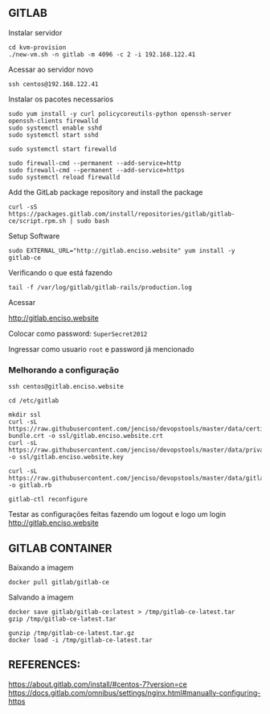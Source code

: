 ## GITLAB

Instalar servidor

	cd kvm-provision
	./new-vm.sh -n gitlab -m 4096 -c 2 -i 192.168.122.41

Acessar ao servidor novo

	ssh centos@192.168.122.41

Instalar os pacotes necessarios

```
sudo yum install -y curl policycoreutils-python openssh-server openssh-clients firewalld
sudo systemctl enable sshd
sudo systemctl start sshd

sudo systemctl start firewalld

sudo firewall-cmd --permanent --add-service=http
sudo firewall-cmd --permanent --add-service=https
sudo systemctl reload firewalld
```

Add the GitLab package repository and install the package

	curl -sS https://packages.gitlab.com/install/repositories/gitlab/gitlab-ce/script.rpm.sh | sudo bash

Setup Software

	sudo EXTERNAL_URL="http://gitlab.enciso.website" yum install -y gitlab-ce

Verificando o que está fazendo 

	tail -f /var/log/gitlab/gitlab-rails/production.log

Acessar

http://gitlab.enciso.website

Colocar como password: `SuperSecret2012`

Ingressar como usuario `root` e password já mencionado



### Melhorando a configuração

	ssh centos@gitlab.enciso.website

	cd /etc/gitlab
	
	mkdir ssl
	curl -sL https://raw.githubusercontent.com/jenciso/devopstools/master/data/certificate-bundle.crt -o ssl/gitlab.enciso.website.crt
	curl -sL https://raw.githubusercontent.com/jenciso/devopstools/master/data/private.key -o ssl/gitlab.enciso.website.key

	curl -sL https://raw.githubusercontent.com/jenciso/devopstools/master/data/gitlab.rb.template -o gitlab.rb

	gitlab-ctl reconfigure


Testar as configurações feitas fazendo um logout e logo um login  http://gitlab.enciso.website


## GITLAB CONTAINER


Baixando a imagem

```
docker pull gitlab/gitlab-ce
```

Salvando a imagem

```
docker save gitlab/gitlab-ce:latest > /tmp/gitlab-ce-latest.tar
gzip /tmp/gitlab-ce-latest.tar

gunzip /tmp/gitlab-ce-latest.tar.gz
docker load -i /tmp/gitlab-ce-latest.tar
```


## REFERENCES:

https://about.gitlab.com/install/#centos-7?version=ce
https://docs.gitlab.com/omnibus/settings/nginx.html#manually-configuring-https

